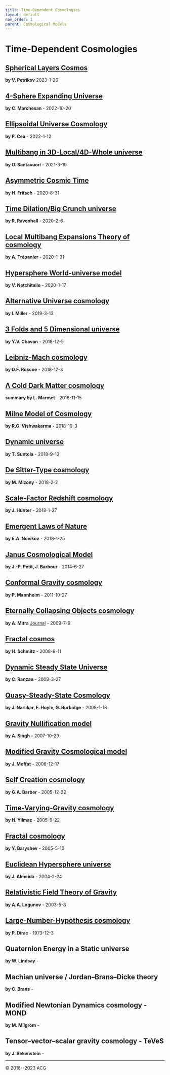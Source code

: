 ```yaml
---
title: Time-Dependent Cosmologies
layout: default
nav_order: 1
parent: Cosmological Models
---
```


# Time-Dependent Cosmologies

## [Spherical Layers Cosmos](./slc-20230120.pdf)
**by V. Petrikov** 2023-1-20

## [4-Sphere Expanding Universe](4seu/)
**by C. Marchesan** - 2022-10-20

## [Ellipsoidal Universe Cosmology](./euc-20220112.pdf)
**by P. Cea** - 2022-1-12

## [Multibang in 3D-Local/4D-Whole universe](./m-34du-20210319.pdf)
**by O. Santavuori** - 2021-3-19

## [Asymmetric Cosmic Time](./act-20200831.pdf)
**by H. Fritsch** - 2020-8-31

## [Time Dilation/Big Crunch universe](./tdbc-20200206.pdf)
**by R. Ravenhall** - 2020-2-6

## [Local Multibang Expansions Theory of cosmology](./lmxt-20200131.pdf)
**by A. Trépanier** - 2020-1-31

## [Hypersphere World-universe model](./wum-20200117.pdf)
**by V. Netchitailo** - 2020-1-17

## [Alternative Universe cosmology](./altu-20190313.pdf)
**by I. Miller** - 2019-3-13

## [3 Folds and 5 Dimensional universe](./tffd-20181205.pdf)
**by Y.V. Chavan** - 2018-12-5

## [Leibniz-Mach cosmology](./lm-20181203.pdf)
**by D.F. Roscoe** - 2018-12-3

## [Λ Cold Dark Matter cosmology](./lcdm-20190416.pdf)
**summary by L. Marmet** - 2018-11-15

## [Milne Model of Cosmology](./mmc-20181003.pdf)
**by R.G. Vishwakarma** - 2018-10-3

## [Dynamic universe](./du-20180913.pdf)
**by T. Suntola** - 2018-9-13

## [De Sitter-Type cosmology](./dst-20180202.pdf)
**by M. Mizony** - 2018-2-2

## [Scale-Factor Redshift cosmology](./sfr-20180127.pdf)
**by J. Hunter** - 2018-1-27

## [Emergent Laws of Nature](./eln-20180125.pdf)
**by E.A. Novikov** - 2018-1-25

## [Janus Cosmological Model](./jcm-20140627.pdf)
**by J.-P. Petit, J. Barbour** - 2014-6-27

## [Conformal Gravity cosmology](./cgc-20111027.pdf)
**by P. Mannheim** - 2011-10-27

## [Eternally Collapsing Objects cosmology](./eco-20090709.pdf)
**by A. Mitra** [Journal](https://iopscience.iop.org/article/10.1088/1475-7516/2013/03/007) - 2009-7-9

## [Fractal cosmos](./frcmos-20080911.pdf)
**by H. Schmitz** - 2008-9-11

## [Dynamic Steady State Universe](./dssu-20080327.pdf)
**by C. Ranzan** - 2008-3-27

## [Quasy-Steady-State Cosmology](./qssc-20080118.pdf)
**by J. Narlikar, F. Hoyle, G. Burbidge** - 2008-1-18

## [Gravity Nullification model](./gnm-20071029.pdf)
**by A. Singh** - 2007-10-29

## [Modified Gravity Cosmological model](./mog-20061217.pdf)
**by J. Moffat** - 2006-12-17

## [Self Creation cosmology](./scc-20051222.pdf)
**by G.A. Barber** - 2005-12-22

## [Time-Varying-Gravity cosmology](./tvg-20050922.pdf)
**by H. Yilmaz** - 2005-9-22

## [Fractal cosmology](./frclogy-20050510.pdf)
**by Y. Baryshev** - 2005-5-10

## [Euclidean Hypersphere universe](./eh-20040224.pdf)
**by J. Almeida** - 2004-2-24

## [Relativistic Field Theory of Gravity](./rtg-20030508.pdf)
**by A.A. Logunov** - 2003-5-8

## [Large-Number-Hypothesis cosmology](./lnh-19731203.pdf)
**by P. Dirac** - 1973-12-3

## Quaternion Energy in a Static universe
**by W. Lindsay** - 

## Machian universe / Jordan–Brans–Dicke theory
**by C. Brans** - 

## Modified Newtonian Dynamics cosmology - MOND
**by M. Milgrom** - 

## Tensor–vector–scalar gravity cosmology - TeVeS
**by J. Bekenstein** -

---

© 2018--2023 ACG
